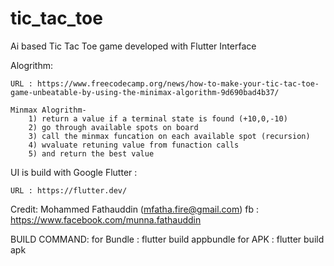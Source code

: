 # tic_tac_toe

Ai based Tic Tac Toe game developed with Flutter Interface


Alogrithm:

	URL : https://www.freecodecamp.org/news/how-to-make-your-tic-tac-toe-game-unbeatable-by-using-the-minimax-algorithm-9d690bad4b37/

	Minmax Alogrithm-
		1) return a value if a terminal state is found (+10,0,-10)
        2) go through available spots on board
        3) call the minmax funcation on each available spot (recursion)
        4) wvaluate retuning value from funaction calls
        5) and return the best value

UI is build with Google Flutter :

	URL : https://flutter.dev/



Credit:
	Mohammed Fathauddin (mfatha.fire@gmail.com)
	fb : https://www.facebook.com/munna.fathauddin
	

BUILD COMMAND:
	for Bundle 	: flutter build appbundle
	for APK 	: flutter build apk